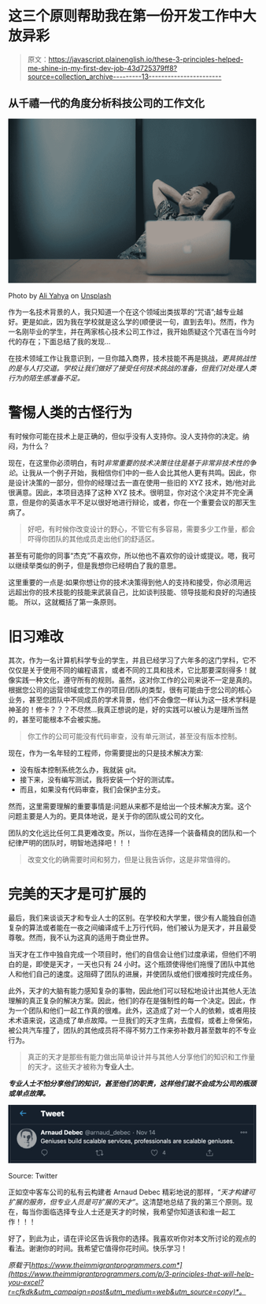 # 这三个原则帮助我在第一份开发工作中大放异彩

> 原文：<https://javascript.plainenglish.io/these-3-principles-helped-me-shine-in-my-first-dev-job-43d725379ff8?source=collection_archive---------13----------------------->

## 从千禧一代的角度分析科技公司的工作文化

![](img/bebe71ab87dcca332e050f7e598c2085.png)

Photo by [Ali Yahya](https://unsplash.com/@ayahya09?utm_source=medium&utm_medium=referral) on [Unsplash](https://unsplash.com?utm_source=medium&utm_medium=referral)

作为一名技术背景的人，我只知道一个在这个领域出类拔萃的“咒语”;越专业越好。更是如此，因为我在学校就是这么学的(顺便说一句，直到去年)。然而，作为一名刚毕业的学生，并在两家核心技术公司工作过，我开始质疑这个咒语在当今时代的存在；下面总结了我的发现…

在技术领域工作让我意识到，一旦你踏入商界，技术技能不再是挑战，*更具挑战性的是与人打交道。学校让我们做好了接受任何技术挑战的准备，但我们对处理人类行为的陌生感准备不足。*

# 警惕人类的古怪行为

有时候你可能在技术上是正确的，但似乎没有人支持你。没人支持你的决定。纳闷，为什么？

现在，在这里你必须明白，有时*非常重要的技术决策往往是基于非常非技术性的争论*。让我从一个例子开始，我相信你们中的一些人会比其他人更有共鸣。因此，你是设计决策的一部分，但你的经理过去一直在使用一些旧的 XYZ 技术，她/他对此很满意。因此，本项目选择了这种 XYZ 技术。很明显，你对这个决定并不完全满意，但是你的英语水平不足以很好地进行辩论，或者，你在一个重要会议的那天生病了。

> 好吧，有时候你改变设计的野心，不管它有多容易，需要多少工作量，都会吓得你团队的其他成员走出他们的舒适区。

甚至有可能你的同事“杰克”不喜欢你，所以他也不喜欢你的设计或提议。嗯，我可以继续举类似的例子，但是我想你已经明白了我的意思。

这里重要的一点是:如果你想让你的技术决策得到他人的支持和接受，你必须用远远超出你的技术技能的技能来武装自己，比如谈判技能、领导技能和良好的沟通技能。 所以，这就概括了第一条原则。

# 旧习难改

其次，作为一名计算机科学专业的学生，并且已经学习了六年多的这门学科，它不仅仅是关于使用不同的编程语言，或者不同的工具和技术，它比那要深刻得多！就像实践一种文化，遵守所有的规则。虽然，这对你工作的公司来说不一定是真的。根据您公司的运营领域或您工作的项目/团队的类型，很有可能由于您公司的核心业务，甚至您团队中不同成员的学术背景，他们不会像您一样认为这一技术学科是神圣的！修卡？？？不尽然…我真正想说的是，好的实践可以被认为是理所当然的，甚至可能根本不会被实施。

> 你工作的公司可能没有代码审查，没有单元测试，甚至没有版本控制。

现在，作为一名年轻的工程师，你需要提出的只是技术解决方案:

*   没有版本控制系统怎么办，我就装 git。
*   接下来，没有编写测试，我将安装一个好的测试库。
*   而且，如果没有代码审查，我们会保护主分支。

然而，这里需要理解的重要事情是:问题从来都不是给出一个技术解决方案。这个问题主要是人为的。更具体地说，是关于你的团队或公司的文化。

团队的文化远比任何工具更难改变。所以，当你在选择一个装备精良的团队和一个纪律严明的团队时，明智地选择吧！！！

> 改变文化的确需要时间和努力，但是让我告诉你，这是非常值得的。

# 完美的天才是可扩展的

最后，我们来谈谈天才和专业人士的区别。在学校和大学里，很少有人能独自创造复杂的算法或者能在一夜之间编译成千上万行代码，他们被认为是天才，并且最受尊敬。然而，我不认为这真的适用于商业世界。

当天才在工作中独自完成一个项目时，他们的自信会让他们过度承诺，但他们不明白的是，即使是天才，一天也只有 24 小时。这个瓶颈使得他们拖慢了团队中其他人和他们自己的速度。这阻碍了团队的进展，并使团队或他们很难按时完成任务。

此外，天才的大脑有能力感知复杂的事物，因此他们可以轻松地设计出其他人无法理解的真正复杂的解决方案。因此，他们的存在是强制性的每一个决定。因此，作为一个团队和他们一起工作真的很难。此外，这造成了对一个人的依赖，或者用技术术语来说，这造成了单点故障。一旦我们的天才生病，去度假，或者上帝保佑，被公共汽车撞了，团队的其他成员将不得不努力工作来弥补数月甚至数年的不专业行为。

> 真正的天才是那些有能力做出简单设计并与其他人分享他们的知识和工作量的天才。这些天才被称为**专业人士**。

***专业人士不怕分享他们的知识，甚至他们的职责，这样他们就不会成为公司的瓶颈或单点故障。***

![](img/5e174664321729084938e9e393cdf12b.png)

Source: Twitter

正如空中客车公司的私有云构建者 Arnaud Debec 精彩地说的那样，*“天才构建可扩展的服务，但专业人员是可扩展的天才”*。这清楚地总结了我的第三个原则。现在，每当你面临选择专业人士还是天才的时候，我希望你知道该和谁一起工作！！！

好了，到此为止，请在评论区告诉我你的选择。我喜欢听你对本文所讨论的观点的看法。谢谢你的时间。我希望它值得你花时间。快乐学习！

*原载于*[*https://www.theimmigrantprogrammers.com*](https://www.theimmigrantprogrammers.com/p/3-principles-that-will-help-you-excel?r=cfkdk&utm_campaign=post&utm_medium=web&utm_source=copy)*。*